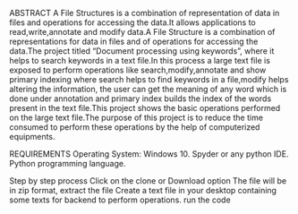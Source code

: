 ABSTRACT
A File Structures is a combination of representation of data in files and operations for accessing the data.It allows applications to read,write,annotate and modify data.A File Structure is a combination of representations for data in files and of operations for accessing the data.The project titled “Document processing using keywords”, where it helps to search keywords in a text file.In this process a large text file is exposed to perform operations like search,modify,annotate and show primary indexing where search helps to find keywords in a file,modify helps altering the information, the user can get the meaning of any word which is done under annotation and primary index builds the index of the words present in the text file.This project shows the basic operations performed on the large text file.The purpose of this project is to reduce the time consumed to perform these operations by the help of computerized equipments.

REQUIREMENTS
Operating System: Windows 10.
Spyder or any python IDE.
Python programming language.

Step by step process
Click on the clone or Download option
The file will be in zip format, extract the file
Create a text file in your desktop containing some texts for backend to perform operations.
run the code
